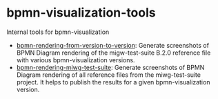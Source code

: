 # bpmn-visualization-tools

Internal tools for bpmn-visualization
- [bpmn-rendering-from-version-to-version](bpmn-rendering-from-version-to-version/README.md): Generate screenshots of BPMN
  Diagram rendering of the migw-test-suite B.2.0 reference file with various bpmn-visualization versions.
- [bpmn-rendering-miwg-test-suite](bpmn-rendering-miwg-test-suite/README.md): Generate screenshots of BPMN 
Diagram rendering of all reference files from the miwg-test-suite project. It helps to publish the results for a given
bpmn-visualization version.
